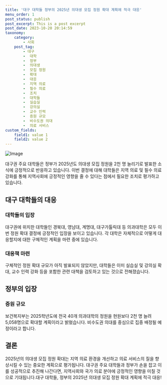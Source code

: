 ```yaml
---
title: '대구 대학들 정부의 2025년 의대생 모집 정원 확대 계획에 적극 대응'
menu_order: 1
post_status: publish
post_excerpt: This is a post excerpt
post_date: 2023-10-20 20:14:59
taxonomy:
    category:
        - 사회
    post_tag:
        - 대구
        -  대학
        -  정부
        -  의대생
        -  모집 정원
        -  확대
        -  대응
        -  지역 의료
        -  필수 의료
        -  조치
        -  대학들
        -  실습실
        -  강의실
        -  교수 인력
        -  증원 규모
        -  비수도권 의대
        -  의료 서비스
custom_fields:
    field1: value 1
    field2: value 2
---
```


![Image](https://imgnews.pstatic.net/image/657/2024/02/06/0000022812_002_20240206171401829.jpg?type=w647)


대구권 주요 대학들은 정부가 2025년도 의대생 모집 정원을 2천 명 늘리기로 발표한 소식에 긍정적으로 반응하고 있습니다. 이번 결정에 대해 대학들은 지역 의료 및 필수 의료 강화를 통해 지역사회에 긍정적인 영향을 줄 수 있다는 점에서 필요한 조치로 평가하고 있습니다.

## 대구 대학들의 대응
### 대학들의 입장
대구권에 위치한 대학들인 경북대, 영남대, 계명대, 대구가톨릭대 등 의과대학은 모두 이번 정원 확대 결정에 긍정적인 입장을 보이고 있습니다. 각 대학은 자체적으로 어떻게 대응할지에 대한 구체적인 계획을 마련 중에 있습니다. 

### 대응책 마련
구체적인 정원 확대 규모가 아직 발표되지 않았지만, 대학들은 이미 실습실 및 강의실 확대, 교수 인력 강화 등을 포함한 관련 대책을 검토하고 있는 것으로 전해졌습니다.

## 정부의 입장
### 증원 규모
보건복지부는 2025학년도에 전국 40개 의과대학의 정원을 현원보다 2천 명 늘려 5,058명으로 확대할 계획이라고 밝혔습니다. 비수도권 의대를 중심으로 집중 배정될 예정이라고 합니다.

## 결론
2025년의 의대생 모집 정원 확대는 지역 의료 환경을 개선하고 의료 서비스의 질을 향상시킬 수 있는 중요한 계획으로 평가됩니다. 대구권 주요 대학들과 정부가 손을 잡고 이를 성공적으로 추진해 나간다면, 지역사회와 국가 의료 분야에 긍정적인 영향을 미칠 것으로 기대됩니다.대구 대학들, 정부의 2025년 의대생 모집 정원 확대 계획에 적극 대응!
